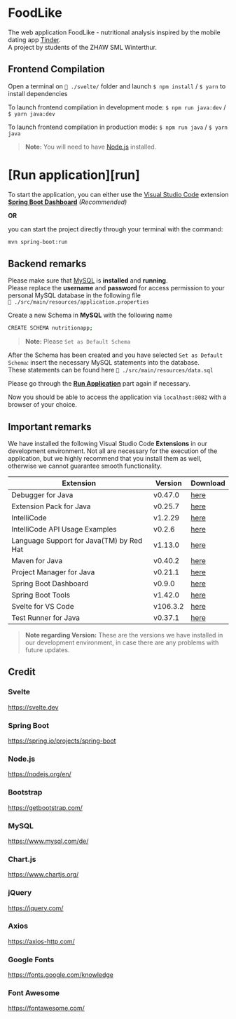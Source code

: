 # FoodLike

The web application FoodLike - nutritional analysis inspired by the mobile dating app [Tinder](https://tinder.com/).  
A project by students of the ZHAW SML Winterthur.

## Frontend Compilation

Open a terminal on `📂 ./svelte/` folder 
and launch `$ npm install` / `$ yarn`
to install dependencies

To launch frontend compilation in development mode:
`$ npm run java:dev` / `$ yarn java:dev`

To launch frontend compilation in production mode:
`$ npm run java` / `$ yarn java`

> **Note:** You will need to have [Node.js](https://nodejs.org) installed.

# [Run application][run]

To start the application, you can either use the [Visual Studio Code](https://code.visualstudio.com/) extension **[Spring Boot Dashboard](https://marketplace.visualstudio.com/items?itemName=vscjava.vscode-spring-boot-dashboard)** *(Recommended)*  

**OR**  

you can start the project directly through your terminal with the command:
```sh
mvn spring-boot:run
```

## Backend remarks 

Please make sure that [MySQL](https://dev.mysql.com/downloads/mysql/) is **installed** and **running**.  
Please replace the **username** and **password** for access permission to your personal MySQL database in the following file  
`📂 ./src/main/resources/application.properties`  
  
Create a new Schema in **MySQL** with the following name 

```sh
CREATE SCHEMA nutritionapp;
```
  
> **Note:** Please `Set as Default Schema`   

After the Schema has been created and you have selected `Set as Default Schema`: insert the necessary MySQL statements into the database.  
These statements can be found here `📂 ./src/main/resources/data.sql`  

Please go through the **[Run Application](#run)** part again if necessary.  

Now you should be able to access the application via `localhost:8082` with a browser of your choice.  

## Important remarks

We have installed the following Visual Studio Code **Extensions** in our development environment. 
Not all are necessary for the execution of the application, but we highly recommend that you install them as well, otherwise we cannot guarantee smooth functionality.

| Extension | Version | Download |
| ------ | ------ | ------ |
| Debugger for Java |v0.47.0| [here](https://marketplace.visualstudio.com/items?itemName=vscjava.vscode-java-debug) |
| Extension Pack for Java |v0.25.7| [here](https://marketplace.visualstudio.com/items?itemName=vscjava.vscode-java-pack) |
| IntelliCode |v1.2.29| [here](https://marketplace.visualstudio.com/items?itemName=VisualStudioExptTeam.vscodeintellicode) |
| IntelliCode API Usage Examples |v0.2.6| [here](https://marketplace.visualstudio.com/items?itemName=VisualStudioExptTeam.intellicode-api-usage-examples) |
| Language Support for Java(TM) by Red Hat |v1.13.0| [here](https://marketplace.visualstudio.com/items?itemName=redhat.java) |
| Maven for Java |v0.40.2| [here](https://marketplace.visualstudio.com/items?itemName=vscjava.vscode-maven) |
| Project Manager for Java |v0.21.1| [here](https://marketplace.visualstudio.com/items?itemName=vscjava.vscode-java-dependency) |
| Spring Boot Dashboard |v0.9.0| [here](https://marketplace.visualstudio.com/items?itemName=vscjava.vscode-spring-boot-dashboard) |
| Spring Boot Tools |v1.42.0| [here](https://marketplace.visualstudio.com/items?itemName=Pivotal.vscode-spring-boot) |
| Svelte for VS Code |v106.3.2| [here](https://marketplace.visualstudio.com/items?itemName=svelte.svelte-vscode) |
| Test Runner for Java |v0.37.1| [here](https://marketplace.visualstudio.com/items?itemName=vscjava.vscode-java-test) |

> **Note regarding Version:** These are the versions we have installed in our development environment, in case there are any problems with future updates.

## Credit

### Svelte

https://svelte.dev

### Spring Boot

https://spring.io/projects/spring-boot

### Node.js

https://nodejs.org/en/

### Bootstrap

https://getbootstrap.com/

### MySQL

https://www.mysql.com/de/

### Chart.js

https://www.chartjs.org/

### jQuery

https://jquery.com/

### Axios

https://axios-http.com/

### Google Fonts

https://fonts.google.com/knowledge

### Font Awesome
 
 https://fontawesome.com/
